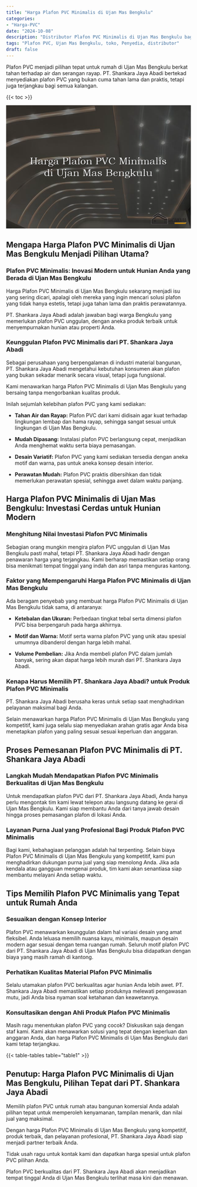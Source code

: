 ```yaml
---
title: "Harga Plafon PVC Minimalis di Ujan Mas Bengkulu"
categories: 
- "Harga-PVC"
date: "2024-10-08"
description: "Distributor Plafon PVC Minimalis di Ujan Mas Bengkulu bagi tempat tinggal, kantor, serta gerai. Produk berkualitas, variasi motif, pilihan warna menarik, dengan servis instalasi ditangani oleh tim ahli dan kepastian resmi!|Servis distribusi Plafon PVC Minimalis di Ujan Mas Bengkulu bagi keperluan rumah, office, atau ritel, dengan material terbaik dan pemasangan oleh teknisi berpengalaman serta jaminan resmi.|Alternatif Plafon PVC Minimalis di Ujan Mas Bengkulu yang andal bagi hunian, kantor, dan gerai, bersama produk terbaik dan penempatan dikerjakan oleh teknisi berpengalaman serta jaminan resmi.|Penjualan Plafon PVC Minimalis di Ujan Mas Bengkulu bagi rumah, perkantoran, dan ritel, beserta material berkualitas dan pemasangan oleh tenaga ahli berpengalaman, dilengkapi beserta garansi resmi.}"
tags: "Plafon PVC, Ujan Mas Bengkulu, toko, Penyedia, distributor"
draft: false
---
```


Plafon PVC menjadi pilihan tepat untuk rumah di Ujan Mas Bengkulu berkat tahan terhadap air dan serangan rayap. PT. Shankara Jaya Abadi bertekad menyediakan plafon PVC yang bukan cuma tahan lama dan praktis, tetapi juga terjangkau bagi semua kalangan.

{{< toc >}}

![Harga Plafon PVC Minimalis di Ujan Mas Bengkulu](/images/Harga-PVC/Harga-Plafon-PVC-Minimalis-di-Ujan-Mas-Bengkulu.png)


## Mengapa Harga Plafon PVC Minimalis di Ujan Mas Bengkulu Menjadi Pilihan Utama?

### Plafon PVC Minimalis: Inovasi Modern untuk Hunian Anda yang Berada di Ujan Mas Bengkulu

Harga Plafon PVC Minimalis di Ujan Mas Bengkulu sekarang menjadi isu yang sering dicari, apalagi oleh mereka yang ingin mencari solusi plafon yang tidak hanya estetis, tetapi juga tahan lama dan praktis perawatannya.

PT. Shankara Jaya Abadi adalah jawaban bagi warga Bengkulu yang memerlukan plafon PVC unggulan, dengan aneka produk terbaik untuk menyempurnakan hunian atau properti Anda.

### Keunggulan Plafon PVC Minimalis dari PT. Shankara Jaya Abadi

Sebagai perusahaan yang berpengalaman di industri material bangunan, PT. Shankara Jaya Abadi mengetahui kebutuhan konsumen akan plafon yang bukan sekadar menarik secara visual, tetapi juga fungsional.

Kami menawarkan harga Plafon PVC Minimalis di Ujan Mas Bengkulu yang bersaing tanpa mengorbankan kualitas produk.

Inilah sejumlah kelebihan plafon PVC yang kami sediakan:

- **Tahan Air dan Rayap:** Plafon PVC dari kami didisain agar kuat terhadap lingkungan lembap dan hama rayap, sehingga sangat sesuai untuk lingkungan di Ujan Mas Bengkulu.

- **Mudah Dipasang:** Instalasi plafon PVC berlangsung cepat, menjadikan Anda menghemat waktu serta biaya pemasangan.

- **Desain Variatif:** Plafon PVC yang kami sediakan tersedia dengan aneka motif dan warna, pas untuk aneka konsep desain interior.

- **Perawatan Mudah:** Plafon PVC praktis dibersihkan dan tidak memerlukan perawatan spesial, sehingga awet dalam waktu panjang.

## Harga Plafon PVC Minimalis di Ujan Mas Bengkulu: Investasi Cerdas untuk Hunian Modern

### Menghitung Nilai Investasi Plafon PVC Minimalis

Sebagian orang mungkin mengira plafon PVC unggulan di Ujan Mas Bengkulu pasti mahal, tetapi PT. Shankara Jaya Abadi hadir dengan penawaran harga yang terjangkau. Kami berharap memastikan setiap orang bisa menikmati tempat tinggal yang indah dan asri tanpa menguras kantong.

### Faktor yang Mempengaruhi Harga Plafon PVC Minimalis di Ujan Mas Bengkulu

Ada beragam penyebab yang membuat harga Plafon PVC Minimalis di Ujan Mas Bengkulu tidak sama, di antaranya:

- **Ketebalan dan Ukuran:** Perbedaan tingkat tebal serta dimensi plafon PVC bisa berpengaruh pada harga akhirnya.

- **Motif dan Warna:** Motif serta warna plafon PVC yang unik atau spesial umumnya dibanderol dengan harga lebih mahal.

- **Volume Pembelian:** Jika Anda membeli plafon PVC dalam jumlah banyak, sering akan dapat harga lebih murah dari PT. Shankara Jaya Abadi.

### Kenapa Harus Memilih PT. Shankara Jaya Abadi? untuk Produk Plafon PVC Minimalis

PT. Shankara Jaya Abadi berusaha keras untuk setiap saat menghadirkan pelayanan maksimal bagi Anda.

Selain menawarkan harga Plafon PVC Minimalis di Ujan Mas Bengkulu yang kompetitif, kami juga selalu siap menyediakan arahan gratis agar Anda bisa menetapkan plafon yang paling sesuai sesuai keperluan dan anggaran.

## Proses Pemesanan Plafon PVC Minimalis di PT. Shankara Jaya Abadi

### Langkah Mudah Mendapatkan Plafon PVC Minimalis Berkualitas di Ujan Mas Bengkulu

Untuk mendapatkan plafon PVC dari PT. Shankara Jaya Abadi, Anda hanya perlu mengontak tim kami lewat telepon atau langsung datang ke gerai di Ujan Mas Bengkulu. Kami siap membantu Anda dari tanya jawab desain hingga proses pemasangan plafon di lokasi Anda.

### Layanan Purna Jual yang Profesional Bagi Produk Plafon PVC Minimalis

Bagi kami, kebahagiaan pelanggan adalah hal terpenting. Selain biaya Plafon PVC Minimalis di Ujan Mas Bengkulu yang kompetitif, kami pun menghadirkan dukungan purna jual yang siap menolong Anda. Jika ada kendala atau gangguan mengenai produk, tim kami akan senantiasa siap membantu melayani Anda setiap waktu.

## Tips Memilih Plafon PVC Minimalis yang Tepat untuk Rumah Anda

### Sesuaikan dengan Konsep Interior

Plafon PVC menawarkan keunggulan dalam hal variasi desain yang amat fleksibel. Anda leluasa memilih nuansa kayu, minimalis, maupun desain modern agar sesuai dengan tema ruangan rumah. Seluruh motif plafon PVC dari PT. Shankara Jaya Abadi di Ujan Mas Bengkulu bisa didapatkan dengan biaya yang masih ramah di kantong.

### Perhatikan Kualitas Material Plafon PVC Minimalis

Selalu utamakan plafon PVC berkualitas agar hunian Anda lebih awet. PT. Shankara Jaya Abadi memastikan setiap produknya melewati pengawasan mutu, jadi Anda bisa nyaman soal ketahanan dan keawetannya.

### Konsultasikan dengan Ahli Produk Plafon PVC Minimalis

Masih ragu menentukan plafon PVC yang cocok? Diskusikan saja dengan staf kami. Kami akan menawarkan solusi yang tepat dengan keperluan dan anggaran Anda, dan harga Plafon PVC Minimalis di Ujan Mas Bengkulu dari kami tetap terjangkau.

{{< table-tables table="table1" >}}

## Penutup: Harga Plafon PVC Minimalis di Ujan Mas Bengkulu, Pilihan Tepat dari PT. Shankara Jaya Abadi

Memilih plafon PVC untuk rumah atau bangunan komersial Anda adalah pilihan tepat untuk memperoleh kenyamanan, tampilan menarik, dan nilai jual yang maksimal.

Dengan harga Plafon PVC Minimalis di Ujan Mas Bengkulu yang kompetitif, produk terbaik, dan pelayanan profesional, PT. Shankara Jaya Abadi siap menjadi partner terbaik Anda.

Tidak usah ragu untuk kontak kami dan dapatkan harga spesial untuk plafon PVC pilihan Anda.

Plafon PVC berkualitas dari PT. Shankara Jaya Abadi akan menjadikan tempat tinggal Anda di Ujan Mas Bengkulu terlihat masa kini dan menawan.